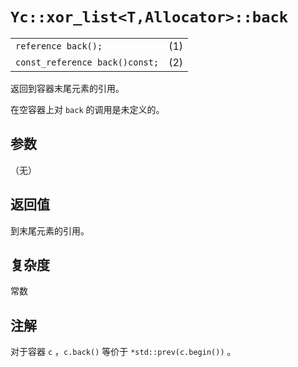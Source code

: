 # `Yc::xor_list<T,Allocator>::back`

|||
|:-|:-|
|`reference back();`|(1)|
|`const_reference back()const;`|(2)|

返回到容器末尾元素的引用。

在空容器上对 `back` 的调用是未定义的。

## 参数

（无）

## 返回值

到末尾元素的引用。

## 复杂度

常数

## 注解

对于容器 `c` ，`c.back()` 等价于 `*std::prev(c.begin())` 。
